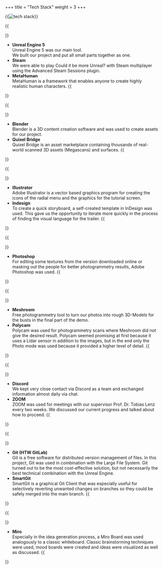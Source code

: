 +++
title = "Tech Stack"
weight = 3
+++

{{<image src="tech_stack.jpg" alt="tech stack">}}

{{<section title="Development">}}
* <strong>Unreal Engine 5</strong><br>
Unreal Engine 5 was our main tool.<br> We built our project and put all small parts together as one.
* <strong>Steam</strong><br>
We were able to play Could it be more Unreal? with Steam multiplayer using the Advanced Steam Sessions plugin.
* <strong>MetaHuman</strong><br>
MetaHuman is a framework that enables anyone to create highly realistic human characters.
{{</section>}}

{{<section title="Modeling">}}
* <strong>Blender</strong><br>
Blender is a 3D content creation software and was used to create assets for our project.
* <strong>Quixel Bridge</strong><br>
Quixel Bridge is an asset marketplace containing thousands of real-world scanned 3D assets (Megascans) and surfaces.
{{</section>}}

{{<section title="Brand Design">}}
* <strong>Illustrator</strong><br>
Adobe Illustrator is a vector based graphics program for creating the icons of the radial menu and the graphics for the tutorial screen.
* <strong>Indesign</strong><br>
To create a quick storyboard, a self-created template in InDesign was used. This gave us the opportunity to iterate more quickly in the process of finding the visual language for the trailer.
{{</section>}}

{{<section title="Texturing">}}
* <strong>Photoshop</strong><br>
For editing some textures from the version downloaded online or masking out the people for better photogrammetry results, Adobe Photoshop was used.
{{</section>}}

{{<section title="Photogrammetry">}}
* <strong>Meshroom</strong><br>
Free photogrammetry tool to turn our photos into rough 3D-Models for the busts in the final part of the demo.
* <strong>Polycam</strong><br>
Polycam was used for photogrammetry scans where Meshroom did not give the desired result. Polycam seemed promising at first because it uses a Lidar sensor in addition to the images, but in the end only the Photo mode was used because it provided a higher level of detail.
{{</section>}}

{{<section title="Communication">}}
* <strong>Discord</strong><br>
We kept very close contact via Discord as a team and exchanged information almost daily via chat.
* <strong>ZOOM</strong><br>
ZOOM was used for meetings with our supervisor Prof. Dr. Tobias Lenz every two weeks. We discussed our current progress and talked about how to proceed.
{{</section>}}

{{<section title="Version Control">}}
* <strong>Git (HTW GitLab)</strong><br>
Git is a free software for distributed version management of files. In this project, Git was used in combination with the Large File System. Git turned out to be the most cost-effective solution, but not necessarily the best technical combination with the Unreal Engine.
* <strong>SmartGit</strong><br>
SmartGit is a graphical Git Client that was especially useful for selectively reverting unwanted changes on branches so they could be safely merged into the main branch.
{{</section>}}

{{<section title="Other">}}
* <strong>Miro</strong><br>
Especially in the idea generation process, a Miro Board was used analogously to a classic whiteboard. Classic brainstorming techniques were used, mood boards were created and ideas were visualized as well as discussed.
{{</section>}}